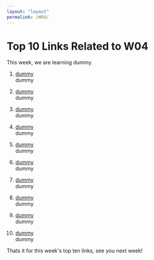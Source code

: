 ```yaml
---
layout: "layout"
permalink: /W04/
---
```


# Top 10 Links Related to W04
This week, we are learning dummy.

1. [dummy](https://www.youtube.com) <br>
   dummy
   
2. [dummy](https://www.youtube.com) <br>
   dummy

3. [dummy](https://www.youtube.com) <br>
   dummy

4. [dummy](https://www.youtube.com) <br>
   dummy

5. [dummy](https://www.youtube.com) <br>
   dummy
   
6. [dummy](https://www.youtube.com) <br>
   dummy

7. [dummy](https://www.youtube.com) <br>
   dummy

8. [dummy](https://www.youtube.com/) <br>
   dummy

9. [dummy](https://www.youtube.com) <br>
   dummy
   
10. [dummy](https:/www.youtube.com) <br>
    dummy
    
Thats it for this week's top ten links, see you next week!
   

